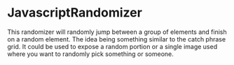 # JavascriptRandomizer
This randomizer will randomly jump between a group of elements and finish on a random element. The idea being something similar to the catch phrase grid. It could be used to expose a random portion or a single image used where you want to randomly pick something or someone.
